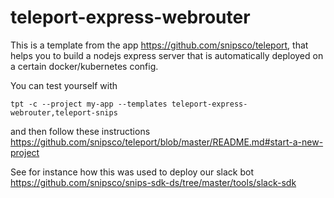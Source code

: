# teleport-express-webrouter
This is a template from the app https://github.com/snipsco/teleport, that helps you to
build a nodejs express server that is automatically deployed on a certain docker/kubernetes
config.

You can test yourself with
```
tpt -c --project my-app --templates teleport-express-webrouter,teleport-snips
```
and then follow these instructions https://github.com/snipsco/teleport/blob/master/README.md#start-a-new-project

See for instance how this was used to deploy our slack bot https://github.com/snipsco/snips-sdk-ds/tree/master/tools/slack-sdk
